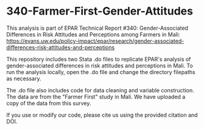 # 340-Farmer-First-Gender-Attitudes

This analysis is part of EPAR Technical Report #340: Gender-Associated Differences in Risk Attitudes and Perceptions among Farmers in Mali: https://evans.uw.edu/policy-impact/epar/research/gender-associated-differences-risk-attitudes-and-perceptions 

This repository includes two Stata .do files to replicate EPAR's analysis of gender-associated differences in risk attitudes and perceptions in Mali. To run the analysis locally, open the .do file and change the directory filepaths as necessary.

The .do file also includes code for data cleaning and variable construction. The data are from the "Farmer First" study in Mali. We have uploaded a copy of the data from this survey.

If you use or modify our code, please cite us using the provided citation and DOI.
